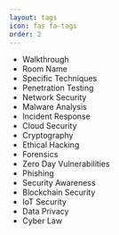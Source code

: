 ```yaml
---
layout: tags
icon: fas fa-tags
order: 2
---
```

- Walkthrough
- Room Name
- Specific Techniques
- Penetration Testing
- Network Security
- Malware Analysis
- Incident Response
- Cloud Security
- Cryptography
- Ethical Hacking
- Forensics
- Zero Day Vulnerabilities
- Phishing
- Security Awareness
- Blockchain Security
- IoT Security
- Data Privacy
- Cyber Law